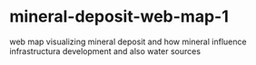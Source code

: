 # mineral-deposit-web-map-1
web map visualizing mineral deposit and how mineral influence infrastructura development and also water  sources
